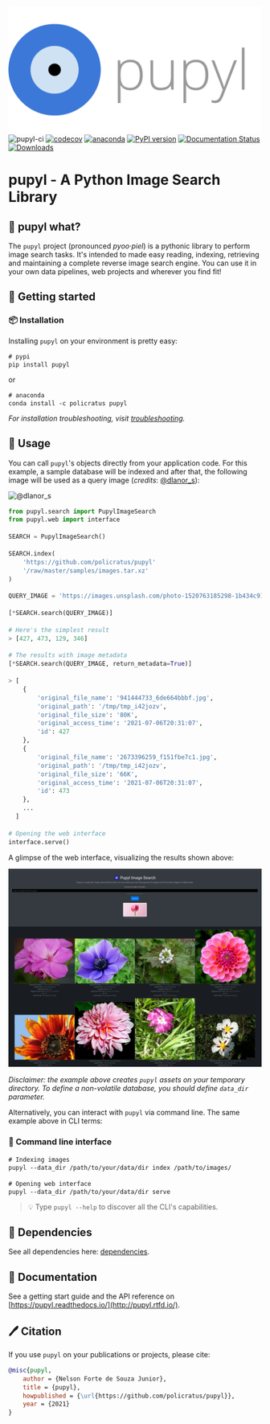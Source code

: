 ![pupyl](https://github.com/policratus/pupyl/blob/5070fdac7dde8d1badaf8cdea856020b9a3989b2/docs/pupyl.png)
![pupyl-ci](https://github.com/policratus/pupyl/workflows/pupyl-ci/badge.svg)
[![codecov](https://codecov.io/gh/policratus/pupyl/branch/master/graph/badge.svg)](https://codecov.io/gh/policratus/pupyl)
[![anaconda](https://anaconda.org/policratus/pupyl/badges/version.svg)](https://anaconda.org/policratus/pupyl/badges/version.svg)
[![PyPI version](https://badge.fury.io/py/pupyl.svg)](https://badge.fury.io/py/pupyl)
[![Documentation Status](https://readthedocs.org/projects/pupyl/badge/?version=latest)](https://pupyl.readthedocs.io/en/latest/?badge=latest)
[![Downloads](https://pepy.tech/badge/pupyl)](https://pepy.tech/project/pupyl)

# pupyl - A Python Image Search Library

## 🧿 pupyl what?

The `pupyl` project (pronounced _pyoo·piel_) is a pythonic library to perform image search tasks. It's intended to made easy reading, indexing, retrieving and maintaining a complete reverse image search engine. You can use it in your own data pipelines, web projects and wherever you find fit!

## 🎉 Getting started
### 📦 Installation
Installing `pupyl` on your environment is pretty easy:
```Shell
# pypi
pip install pupyl
```
or
```Shell
# anaconda
conda install -c policratus pupyl
```
_For installation troubleshooting, visit [troubleshooting](TROUBLESHOOTING.md)._

## 🚸 Usage

You can call `pupyl`'s objects directly from your application code. For this example, a sample database will be indexed and after that, the following image will be used as a query image (_credits_: [@dlanor_s](https://unsplash.com/@dlanor_s)):

![@dlanor_s](https://images.unsplash.com/photo-1520763185298-1b434c919102?w=970&q=80)

```Python
from pupyl.search import PupylImageSearch
from pupyl.web import interface

SEARCH = PupylImageSearch()

SEARCH.index(
    'https://github.com/policratus/pupyl'
    '/raw/master/samples/images.tar.xz'
)

QUERY_IMAGE = 'https://images.unsplash.com/photo-1520763185298-1b434c919102'

[*SEARCH.search(QUERY_IMAGE)]

# Here's the simplest result
> [427, 473, 129, 346]

# The results with image metadata
[*SEARCH.search(QUERY_IMAGE, return_metadata=True)]

> [
    {
        'original_file_name': '941444733_6de664bbbf.jpg',
        'original_path': '/tmp/tmp_i42jozv',
        'original_file_size': '80K',
        'original_access_time': '2021-07-06T20:31:07',
        'id': 427
    },
    {
        'original_file_name': '2673396259_f151fbe7c1.jpg',
        'original_path': '/tmp/tmp_i42jozv',
        'original_file_size': '66K',
        'original_access_time': '2021-07-06T20:31:07',
        'id': 473
    },
    ...
  ]

# Opening the web interface
interface.serve()
```
A glimpse of the web interface, visualizing the results shown above:

![web](https://github.com/policratus/pupyl/blob/5070fdac7dde8d1badaf8cdea856020b9a3989b2/docs/source/_static/pupylresults.png)

_Disclaimer: the example above creates `pupyl` assets on your temporary directory. To define a non-volatile database, you should define `data_dir` parameter._

Alternatively, you can interact with `pupyl` via command line. The same example above in CLI
terms:

### 🐚 Command line interface
```Shell
# Indexing images
pupyl --data_dir /path/to/your/data/dir index /path/to/images/

# Opening web interface
pupyl --data_dir /path/to/your/data/dir serve
```

> 💡 Type `pupyl --help` to discover all the CLI's capabilities.

## 📌 Dependencies
See all dependencies here: [dependencies](https://github.com/policratus/pupyl/network/dependencies).

## 📝 Documentation
See a getting start guide and the API reference on [https://pupyl.readthedocs.io/](http://pupyl.rtfd.io/).

## 🖊️ Citation
If you use `pupyl` on your publications or projects, please cite:

```BibTeX
@misc{pupyl,
    author = {Nelson Forte de Souza Junior},
    title = {pupyl},
    howpublished = {\url{https://github.com/policratus/pupyl}},
    year = {2021}
}
```
